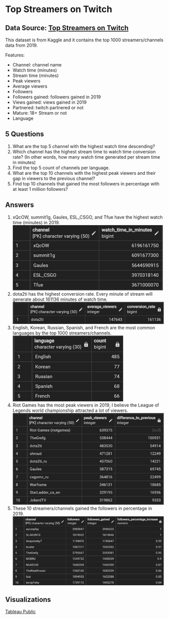 # Top Streamers on Twitch

## Data Source: [Top Streamers on Twitch](https://www.kaggle.com/datasets/aayushmishra1512/twitchdata)

This dataset is from Kaggle and it contains the top 1000 streamers/channels data from 2019.

Features:
- Channel: channel name 
- Watch time (minutes)
- Stream time (minutes)
- Peak viewers
- Average viewers
- Followers
- Followers gained: followers gained in 2019
- Views gained: views gained in 2019
- Partnered: twitch partnered or not
- Mature: 18+ Stream or not
- Language

## 5 Questions
1. What are the top 5 channel with the highest watch time descending?
2. Which channel has the highest stream time to watch time conversion rate? (In other words, how many watch time generated per stream time in minutes)
3. Find the top 5 count of channels per language.
4. What are the top 10 channels with the highest peak viewers and their gap in viewers to the previous channel?
5. Find top 10 channels that gained the most followers in percentage with at least 1 million followers?

## Answers
1. xQcOW, summit1g, Gaules, ESL_CSGO, and Tfue have the highest watch time (minutes) in 2019.
![](results/Q1.png)
2. dota2ti has the highest conversion rate. Every minute of stream will generate about 161136 minutes of watch time.
![](results/Q2.png)
3. English, Korean, Russian, Spanish, and French are the most common languages by the top 1000 streamers/channels.
![](results/Q3.png)
4. Riot Games has the most peak viewers in 2019, I believe the League of Legends world championship attracted a lot of viewers.
![](results/Q4.png)
5. These 10 streamers/channels gained the followers in percentage in 2019.
![](results/Q5.png)

## Visualizations

[Tableau Public](https://public.tableau.com/views/TwitchStreamers2019/Top5ChannelswithMostWatchTimeminutes?:language=en-US&:display_count=n&:origin=viz_share_link)
